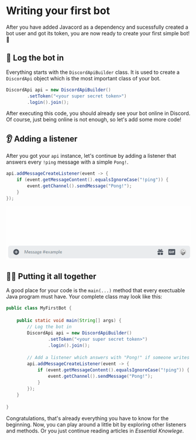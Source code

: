 # Writing your first bot

After you have added Javacord as a dependency and sucessfully created a bot user and got its token, you are now ready to create your first simple bot! :tada:

## :key: Log the bot in

Everything starts with the `DiscordApiBuilder` class. It is used to create a `DiscordApi` object which is the most important class of your bot.

```java
DiscordApi api = new DiscordApiBuilder()
        .setToken("<your super secret token>")
        .login().join();
```

After executing this code, you should already see your bot online in Discord.
Of course, just being online is not enough, so let's add some more code!

## :ear: Adding a listener

After you got your `api` instance, let's continue by adding a listener that answers every `!ping` message with a simple `Pong!`.

```java
api.addMessageCreateListener(event -> {
    if (event.getMessageContent().equalsIgnoreCase("!ping")) {
        event.getChannel().sendMessage("Pong!");
    }
});
```

![](./ping-pong-white.gif)

## :woman_mechanic: Putting it all together

A good place for your code is the `main(...)` method that every exectuable Java program must have.
Your complete class may look like this:

```java
public class MyFirstBot {

    public static void main(String[] args) {
        // Log the bot in
        DiscordApi api = new DiscordApiBuilder()
                .setToken("<your super secret token>")
                .login().join();

        // Add a listener which answers with "Pong!" if someone writes "!ping"
        api.addMessageCreateListener(event -> {
            if (event.getMessageContent().equalsIgnoreCase("!ping")) {
                event.getChannel().sendMessage("Pong!");
            }
        });
    }

}
```

Congratulations, that's already everything you have to know for the beginning.
Now, you can play around a little bit by exploring other listeners and methods.
Or you just continue reading articles in *Essential Knowlege*.